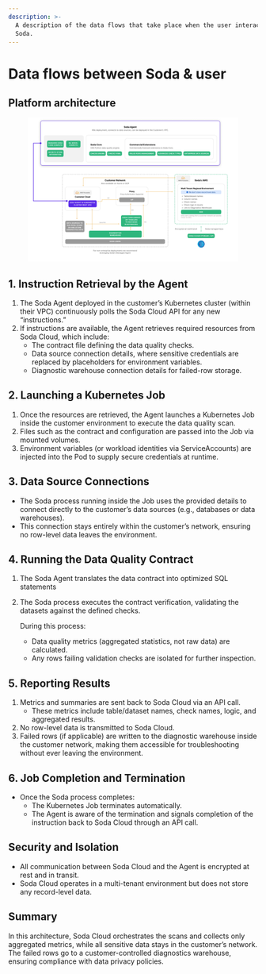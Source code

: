 ```yaml
---
description: >-
  A description of the data flows that take place when the user interacts with
  Soda.
---
```


# Data flows between Soda & user

## Platform architecture

<figure><img src="../.gitbook/assets/version2__1_.png" alt=""><figcaption></figcaption></figure>

## 1. Instruction Retrieval by the Agent

1. The Soda Agent deployed in the customer’s Kubernetes cluster (within their VPC) continuously polls the Soda Cloud API for any new “instructions.”
2. If instructions are available, the Agent retrieves required resources from Soda Cloud, which include:
   * The contract file defining the data quality checks.
   * Data source connection details, where sensitive credentials are replaced by placeholders for environment variables.
   * Diagnostic warehouse connection details for failed-row storage.

## 2. Launching a Kubernetes Job

1. Once the resources are retrieved, the Agent launches a Kubernetes Job inside the customer environment to execute the data quality scan.
2. Files such as the contract and configuration are passed into the Job via mounted volumes.
3. Environment variables (or workload identities via ServiceAccounts) are injected into the Pod to supply secure credentials at runtime.

## 3. Data Source Connections

* The Soda process running inside the Job uses the provided details to connect directly to the customer’s data sources (e.g., databases or data warehouses).
* This connection stays entirely within the customer’s network, ensuring no row-level data leaves the environment.

## 4. Running the Data Quality Contract

1. The Soda Agent translates the data contract into optimized SQL statements
2.  The Soda process executes the contract verification, validating the datasets against the defined checks.

    During this process:

    * Data quality metrics (aggregated statistics, not raw data) are calculated.
    * Any rows failing validation checks are isolated for further inspection.

## 5. Reporting Results

1. Metrics and summaries are sent back to Soda Cloud via an API call.
   * These metrics include table/dataset names, check names, logic, and aggregated results.
2. No row-level data is transmitted to Soda Cloud.
3. Failed rows (if applicable) are written to the diagnostic warehouse inside the customer network, making them accessible for troubleshooting without ever leaving the environment.

## 6. Job Completion and Termination

* Once the Soda process completes:
  * The Kubernetes Job terminates automatically.
  * The Agent is aware of the termination and signals completion of the instruction back to Soda Cloud through an API call.

## Security and Isolation

* All communication between Soda Cloud and the Agent is encrypted at rest and in transit.
* Soda Cloud operates in a multi-tenant environment but does not store any record-level data.

## Summary

In this architecture, Soda Cloud orchestrates the scans and collects only aggregated metrics, while all sensitive data stays in the customer’s network. The failed rows go to a customer-controlled diagnostics warehouse, ensuring compliance with data privacy policies.
